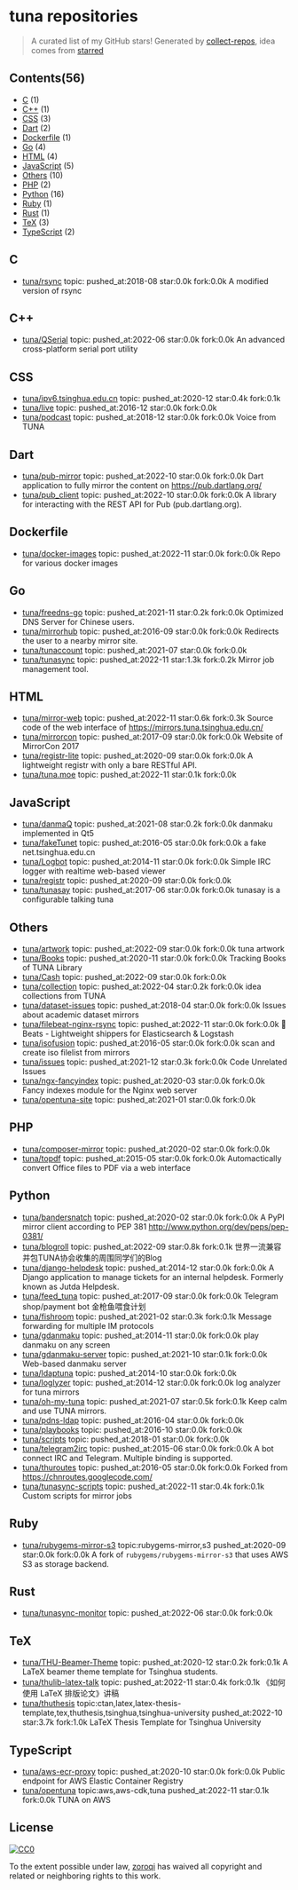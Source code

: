 # tuna repositories


> A curated list of my GitHub stars!  Generated by [collect-repos](https://github.com/zoroqi/collect-repos), idea comes from [starred](https://github.com/maguowei/starred)  


## Contents(56)

- [C](#c) (1)
- [C++](#c++) (1)
- [CSS](#css) (3)
- [Dart](#dart) (2)
- [Dockerfile](#dockerfile) (1)
- [Go](#go) (4)
- [HTML](#html) (4)
- [JavaScript](#javascript) (5)
- [Others](#others) (10)
- [PHP](#php) (2)
- [Python](#python) (16)
- [Ruby](#ruby) (1)
- [Rust](#rust) (1)
- [TeX](#tex) (3)
- [TypeScript](#typescript) (2)

## C

- [tuna/rsync](https://github.com/tuna/rsync) topic: pushed_at:2018-08 star:0.0k fork:0.0k A modified version of rsync

## C++

- [tuna/QSerial](https://github.com/tuna/QSerial) topic: pushed_at:2022-06 star:0.0k fork:0.0k An advanced cross-platform serial port utility

## CSS

- [tuna/ipv6.tsinghua.edu.cn](https://github.com/tuna/ipv6.tsinghua.edu.cn) topic: pushed_at:2020-12 star:0.4k fork:0.1k 
- [tuna/live](https://github.com/tuna/live) topic: pushed_at:2016-12 star:0.0k fork:0.0k 
- [tuna/podcast](https://github.com/tuna/podcast) topic: pushed_at:2018-12 star:0.0k fork:0.0k Voice from TUNA

## Dart

- [tuna/pub-mirror](https://github.com/tuna/pub-mirror) topic: pushed_at:2022-10 star:0.0k fork:0.0k Dart application to fully mirror the content on https://pub.dartlang.org/
- [tuna/pub_client](https://github.com/tuna/pub_client) topic: pushed_at:2022-10 star:0.0k fork:0.0k A library for interacting with the REST API for Pub (pub.dartlang.org).

## Dockerfile

- [tuna/docker-images](https://github.com/tuna/docker-images) topic: pushed_at:2022-11 star:0.0k fork:0.0k Repo for various docker images

## Go

- [tuna/freedns-go](https://github.com/tuna/freedns-go) topic: pushed_at:2021-11 star:0.2k fork:0.0k Optimized DNS Server for Chinese users.
- [tuna/mirrorhub](https://github.com/tuna/mirrorhub) topic: pushed_at:2016-09 star:0.0k fork:0.0k Redirects the user to a nearby mirror site.
- [tuna/tunaccount](https://github.com/tuna/tunaccount) topic: pushed_at:2021-07 star:0.0k fork:0.0k 
- [tuna/tunasync](https://github.com/tuna/tunasync) topic: pushed_at:2022-11 star:1.3k fork:0.2k Mirror job management tool. 

## HTML

- [tuna/mirror-web](https://github.com/tuna/mirror-web) topic: pushed_at:2022-11 star:0.6k fork:0.3k Source code of the web interface of https://mirrors.tuna.tsinghua.edu.cn/ 
- [tuna/mirrorcon](https://github.com/tuna/mirrorcon) topic: pushed_at:2017-09 star:0.0k fork:0.0k Website of MirrorCon 2017
- [tuna/registr-lite](https://github.com/tuna/registr-lite) topic: pushed_at:2020-09 star:0.0k fork:0.0k A lightweight registr with only a bare RESTful API.
- [tuna/tuna.moe](https://github.com/tuna/tuna.moe) topic: pushed_at:2022-11 star:0.1k fork:0.0k 

## JavaScript

- [tuna/danmaQ](https://github.com/tuna/danmaQ) topic: pushed_at:2021-08 star:0.2k fork:0.0k danmaku implemented in Qt5
- [tuna/fakeTunet](https://github.com/tuna/fakeTunet) topic: pushed_at:2016-05 star:0.0k fork:0.0k a fake net.tsinghua.edu.cn
- [tuna/Logbot](https://github.com/tuna/Logbot) topic: pushed_at:2014-11 star:0.0k fork:0.0k Simple IRC logger with realtime web-based viewer
- [tuna/registr](https://github.com/tuna/registr) topic: pushed_at:2020-09 star:0.0k fork:0.0k 
- [tuna/tunasay](https://github.com/tuna/tunasay) topic: pushed_at:2017-06 star:0.0k fork:0.0k tunasay is a configurable talking tuna

## Others

- [tuna/artwork](https://github.com/tuna/artwork) topic: pushed_at:2022-09 star:0.0k fork:0.0k tuna artwork
- [tuna/Books](https://github.com/tuna/Books) topic: pushed_at:2020-11 star:0.0k fork:0.0k Tracking Books of TUNA Library
- [tuna/Cash](https://github.com/tuna/Cash) topic: pushed_at:2022-09 star:0.0k fork:0.0k 
- [tuna/collection](https://github.com/tuna/collection) topic: pushed_at:2022-04 star:0.2k fork:0.0k idea collections from TUNA
- [tuna/dataset-issues](https://github.com/tuna/dataset-issues) topic: pushed_at:2018-04 star:0.0k fork:0.0k Issues about academic dataset mirrors
- [tuna/filebeat-nginx-rsync](https://github.com/tuna/filebeat-nginx-rsync) topic: pushed_at:2022-11 star:0.0k fork:0.0k :tropical_fish: Beats - Lightweight shippers for Elasticsearch & Logstash 
- [tuna/isofusion](https://github.com/tuna/isofusion) topic: pushed_at:2016-05 star:0.0k fork:0.0k scan and create iso filelist from mirrors
- [tuna/issues](https://github.com/tuna/issues) topic: pushed_at:2021-12 star:0.3k fork:0.0k Code Unrelated Issues 
- [tuna/ngx-fancyindex](https://github.com/tuna/ngx-fancyindex) topic: pushed_at:2020-03 star:0.0k fork:0.0k Fancy indexes module for the Nginx web server
- [tuna/opentuna-site](https://github.com/tuna/opentuna-site) topic: pushed_at:2021-01 star:0.0k fork:0.0k 

## PHP

- [tuna/composer-mirror](https://github.com/tuna/composer-mirror) topic: pushed_at:2020-02 star:0.0k fork:0.0k 
- [tuna/topdf](https://github.com/tuna/topdf) topic: pushed_at:2015-05 star:0.0k fork:0.0k Automactically convert Office files to PDF via a web interface

## Python

- [tuna/bandersnatch](https://github.com/tuna/bandersnatch) topic: pushed_at:2020-02 star:0.0k fork:0.0k A PyPI mirror client according to PEP 381 http://www.python.org/dev/peps/pep-0381/
- [tuna/blogroll](https://github.com/tuna/blogroll) topic: pushed_at:2022-09 star:0.8k fork:0.1k 世界一流兼容并包TUNA协会收集的周围同学们的Blog
- [tuna/django-helpdesk](https://github.com/tuna/django-helpdesk) topic: pushed_at:2014-12 star:0.0k fork:0.0k A Django application to manage tickets for an internal helpdesk. Formerly known as Jutda Helpdesk.
- [tuna/feed_tuna](https://github.com/tuna/feed_tuna) topic: pushed_at:2017-09 star:0.0k fork:0.0k Telegram shop/payment bot 金枪鱼喂食计划
- [tuna/fishroom](https://github.com/tuna/fishroom) topic: pushed_at:2021-02 star:0.3k fork:0.1k Message forwarding for multiple IM protocols
- [tuna/gdanmaku](https://github.com/tuna/gdanmaku) topic: pushed_at:2014-11 star:0.0k fork:0.0k play danmaku on any screen
- [tuna/gdanmaku-server](https://github.com/tuna/gdanmaku-server) topic: pushed_at:2021-10 star:0.1k fork:0.0k Web-based danmaku server
- [tuna/ldaptuna](https://github.com/tuna/ldaptuna) topic: pushed_at:2014-10 star:0.0k fork:0.0k 
- [tuna/loglyzer](https://github.com/tuna/loglyzer) topic: pushed_at:2014-12 star:0.0k fork:0.0k log analyzer for tuna mirrors
- [tuna/oh-my-tuna](https://github.com/tuna/oh-my-tuna) topic: pushed_at:2021-07 star:0.5k fork:0.1k Keep calm and use TUNA mirrors.
- [tuna/pdns-ldap](https://github.com/tuna/pdns-ldap) topic: pushed_at:2016-04 star:0.0k fork:0.0k 
- [tuna/playbooks](https://github.com/tuna/playbooks) topic: pushed_at:2016-10 star:0.0k fork:0.0k 
- [tuna/scripts](https://github.com/tuna/scripts) topic: pushed_at:2018-01 star:0.0k fork:0.0k 
- [tuna/telegram2irc](https://github.com/tuna/telegram2irc) topic: pushed_at:2015-06 star:0.0k fork:0.0k A bot connect IRC and Telegram. Multiple binding is supported.
- [tuna/thuroutes](https://github.com/tuna/thuroutes) topic: pushed_at:2016-05 star:0.0k fork:0.0k Forked from https://chnroutes.googlecode.com/
- [tuna/tunasync-scripts](https://github.com/tuna/tunasync-scripts) topic: pushed_at:2022-11 star:0.4k fork:0.1k Custom scripts for mirror jobs

## Ruby

- [tuna/rubygems-mirror-s3](https://github.com/tuna/rubygems-mirror-s3) topic:rubygems-mirror,s3 pushed_at:2020-09 star:0.0k fork:0.0k A fork of `rubygems/rubygems-mirror-s3` that uses AWS S3 as storage backend.

## Rust

- [tuna/tunasync-monitor](https://github.com/tuna/tunasync-monitor) topic: pushed_at:2022-06 star:0.0k fork:0.0k 

## TeX

- [tuna/THU-Beamer-Theme](https://github.com/tuna/THU-Beamer-Theme) topic: pushed_at:2020-12 star:0.2k fork:0.1k A LaTeX beamer theme template for Tsinghua students.
- [tuna/thulib-latex-talk](https://github.com/tuna/thulib-latex-talk) topic: pushed_at:2022-11 star:0.4k fork:0.1k 《如何使用 LaTeX 排版论文》讲稿
- [tuna/thuthesis](https://github.com/tuna/thuthesis) topic:ctan,latex,latex-thesis-template,tex,thuthesis,tsinghua,tsinghua-university pushed_at:2022-10 star:3.7k fork:1.0k LaTeX Thesis Template for Tsinghua University

## TypeScript

- [tuna/aws-ecr-proxy](https://github.com/tuna/aws-ecr-proxy) topic: pushed_at:2020-10 star:0.0k fork:0.0k Public endpoint for AWS Elastic Container Registry
- [tuna/opentuna](https://github.com/tuna/opentuna) topic:aws,aws-cdk,tuna pushed_at:2022-11 star:0.1k fork:0.0k TUNA on AWS


## License

[![CC0](http://mirrors.creativecommons.org/presskit/buttons/88x31/svg/cc-zero.svg)](https://creativecommons.org/publicdomain/zero/1.0/)

To the extent possible under law, [zoroqi](https://github.com/zoroqi) has waived all copyright and related or neighboring rights to this work.
